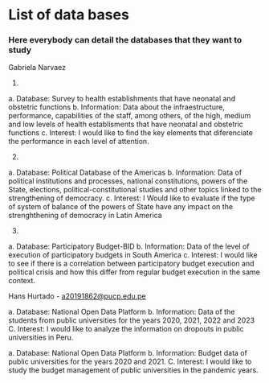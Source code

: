 
# List of data bases
### Here everybody can detail the databases that they want to study
Gabriela Narvaez

1.
a. Database: Survey to health establishments that have neonatal and obstetric functions
b. Information: Data about the infraestructure, performance, capabilities of the staff, among others, of the high, medium and low levels of health establisments that have neonatal and obstetric functions
c. Interest: I would like to find the key elements that diferenciate the performance in each level of attention. 

2.
a. Database: Political Database of the Americas
b. Information: Data of political institutions and processes, national constitutions, powers of the State, elections, political-constitutional studies and other topics linked to the strengthening of democracy.
c. Interest: I Would like to evaluate if the type of system of  balance of the powers of State have any impact on the strenghthening of democracy in Latin America
 
3.
a. Database: Participatory Budget-BID
b. Information: Data of the level of execution of participatory budgets in South America
c. Interest: I would like to see if there is a correlation between participatory budget execution and political crisis and how this differ from regular budget execution in the same context.

Hans Hurtado - a20191862@pucp.edu.pe

a. Database: National Open Data Platform b. Information: Data of the students from public universities for the years 2020, 2021, 2022 and 2023 C. Interest: I would like to analyze the information on dropouts in public universities in Peru.

a. Database: National Open Data Platform b. Information: Budget data of public universities for the years 2020 and 2021. C. Interest: I would like to study the budget management of public universities in the pandemic years.

